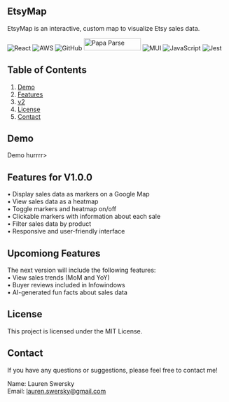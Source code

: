 ## EtsyMap 

EtsyMap is an interactive, custom map to visualize Etsy sales data. 


![React](https://img.shields.io/badge/react-%2320232a.svg?style=for-the-badge&logo=react&logoColor=%2361DAFB) ![AWS](https://img.shields.io/badge/AWS-%23FF9900.svg?style=for-the-badge&logo=amazon-aws&logoColor=white) ![GitHub](https://img.shields.io/badge/github-%23121011.svg?style=for-the-badge&logo=github&logoColor=white) <img src="https://blog.donazzon.com/wp-content/uploads/2020/06/image-12.png" alt="Papa Parse" style="height: 28px; width: 130px;"/> ![MUI](https://img.shields.io/badge/MUI-%230081CB.svg?style=for-the-badge&logo=mui&logoColor=white) ![JavaScript](https://img.shields.io/badge/javascript-%23323330.svg?style=for-the-badge&logo=javascript&logoColor=%23F7DF1E) ![Jest](https://img.shields.io/badge/-jest-%23C21325?style=for-the-badge&logo=jest&logoColor=white) 




## Table of Contents

1. [Demo](#demo)<br />
2. [Features](#features) <br />
3. [v2](#v2) <br />
4. [License](#license) <br /> 
5. [Contact](#contact)



 
## Demo

Demo hurrrr>




## Features for V1.0.0

• Display sales data as markers on a Google Map <br />
• View sales data as a heatmap <br />
• Toggle markers and heatmap on/off<br />
• Clickable markers with information about each sale<br />
• Filter sales data by product<br />
• Responsive and user-friendly interface<br />




## Upcomiong Features 

The next version will include the following features:<br />
• View sales trends (MoM and YoY)<br />
• Buyer reviews included in Infowindows<br />
• AI-generated fun facts about sales data<br />




## License

This project is licensed under the MIT License.




## Contact

If you have any questions or suggestions, please feel free to contact me!

Name: Lauren Swersky<br />
Email: lauren.swersky@gmail.com
